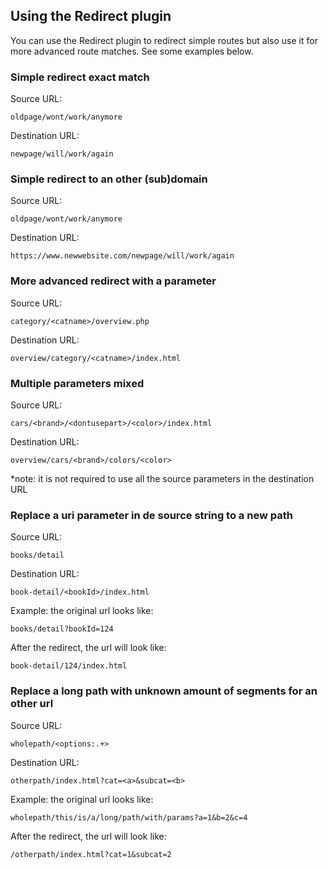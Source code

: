 ## Using the Redirect plugin

You can use the Redirect plugin to redirect simple routes but also use it for more advanced route matches. See some examples below.

### Simple redirect exact match
Source URL:
```
oldpage/wont/work/anymore
```
Destination URL:
```
newpage/will/work/again
```

### Simple redirect to an other (sub)domain
Source URL:
```
oldpage/wont/work/anymore
```
Destination URL:
```
https://www.newwebsite.com/newpage/will/work/again
```

### More advanced redirect with a parameter
Source URL:
```
category/<catname>/overview.php
```
Destination URL:
```
overview/category/<catname>/index.html
```

### Multiple parameters mixed
Source URL:
```
cars/<brand>/<dontusepart>/<color>/index.html
```
Destination URL:
```
overview/cars/<brand>/colors/<color>
```
*note: it is not required to use all the source parameters in the destination URL

### Replace a uri parameter in de source string to a new path

Source URL:
```
books/detail
```
Destination URL:
```
book-detail/<bookId>/index.html
```

Example: the original url looks like:
```
books/detail?bookId=124
```

After the redirect, the url will look like:
```
book-detail/124/index.html
```

### Replace a long path with unknown amount of segments for an other url

Source URL:
```
wholepath/<options:.+>
```
Destination URL:
```
otherpath/index.html?cat=<a>&subcat=<b>
```

Example: the original url looks like:
```
wholepath/this/is/a/long/path/with/params?a=1&b=2&c=4
```

After the redirect, the url will look like:
```
/otherpath/index.html?cat=1&subcat=2
```

